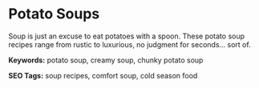# Potato Soups

Soup is just an excuse to eat potatoes with a spoon. These potato soup recipes range from rustic to luxurious, no judgment for seconds… sort of.

**Keywords:** potato soup, creamy soup, chunky potato soup

**SEO Tags:** soup recipes, comfort soup, cold season food